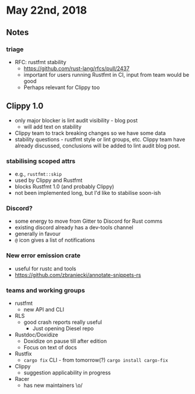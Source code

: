 # May 22nd, 2018

## Notes

### triage

* RFC: rustfmt stability
  - https://github.com/rust-lang/rfcs/pull/2437
  - important for users running Rustfmt in CI, input from team would be good
  - Perhaps relevant for Clippy too


## Clippy 1.0

* only major blocker is lint audit visibility - blog post
  - will add text on stability
* Clippy team to track breaking changes so we have some data
* stability questions - rustfmt style or lint groups, etc. Clippy team have already discussed, conclusions will be added to lint audit blog post.


### stabilising scoped attrs

* e.g., `rustfmt::skip`
* used by Clippy and Rustfmt
* blocks Rustfmt 1.0 (and probably Clippy)
* not been implemented long, but I'd like to stabilise soon-ish


### Discord?

* some energy to move from Gitter to Discord for Rust comms
* existing discord already has a dev-tools channel
* generally in favour
* `@` icon gives a list of notifications


### New error emission crate

* useful for rustc and tools
* https://github.com/zbraniecki/annotate-snippets-rs


### teams and working groups

* rustfmt
  - new API and CLI
* RLS
  - good crash reports really useful
    * Just opening Diesel repo
* Rustdoc/Doxidize
  - Doxidize on pause till after edition
  - Focus on text of docs
* Rustfix
  - `cargo fix` CLI - from tomorrow(?) `cargo install cargo-fix`
* Clippy
  - suggestion applicability in progress
* Racer
  - has new maintainers \o/

